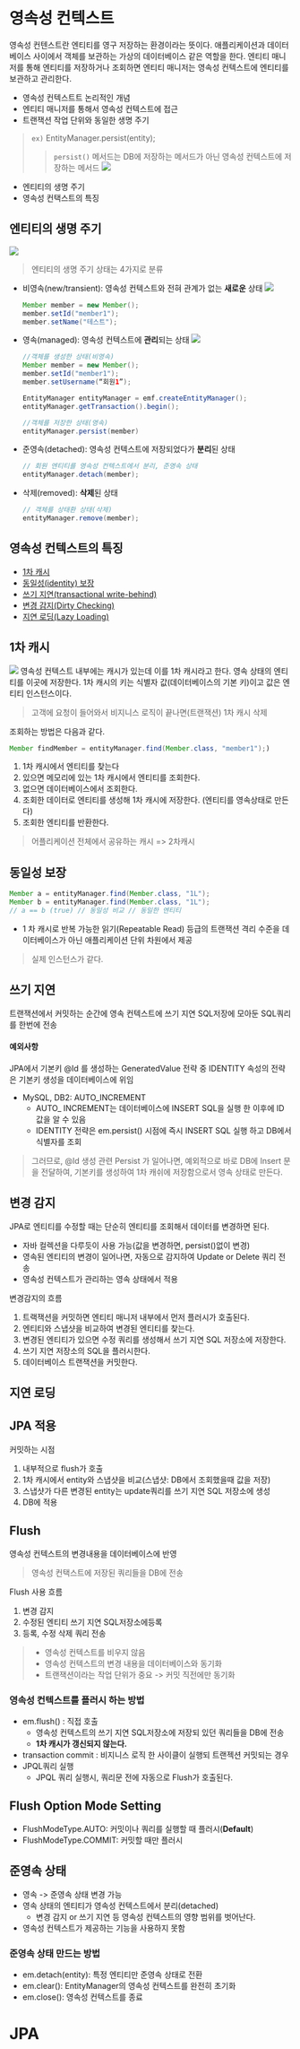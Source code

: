 # 영속성 컨텍스트
영속성 컨텐스트란 엔티티를 영구 저장하는 환경이라는 뜻이다. 애플리케이션과 데이터베이스 사이에서 객체를 보관하는 가상의 데이터베이스 같은 역할을 한다. 엔티티 매니저를 통해 엔티티를 저장하거나 조회하면 엔티티 매니저는 영속성 컨텍스트에 엔티티를 보관하고 관리한다.
* 영속성 컨텍스트트 논리적인 개념
* 엔티티 매니저를 통해서 영속성 컨텍스트에 접근
* 트랜잭션 작업 단위와 동일한 생명 주기
> `ex)` EntityManager.persist(entity);
>> `persist()` 메서드는 DB에 저장하는 메서드가 아닌 영속성 컨텍스트에 저장하는 메서드
![](assets/README-6440559b.png)

* 엔티티의 생명 주기
* 영속성 컨택스트의 특징

## 엔티티의 생명 주기
![](assets/jpa-persistence-context-f13678a7.png)

> 엔티티의 생명 주기 상태는 4가지로 분류


* 비영속(new/transient): 영속성 컨텍스트와 전혀 관계가 없는 **새로운** 상태
  ![](assets/jpa-persistence-context-c1cdaaa6.png)
  ```java
  Member member = new Member();
  member.setId("member1");
  member.setName("테스트");
  ```


* 영속(managed): 영속성 컨텍스트에 **관리**되는 상태
  ![](assets/jpa-persistence-context-573a8b74.png)
  ```java
  //객체를 생성한 상태(비영속)
  Member member = new Member();
  member.setId("member1");
  member.setUsername(“회원1”);

  EntityManager entityManager = emf.createEntityManager();
  entityManager.getTransaction().begin();

  //객체를 저장한 상태(영속)
  entityManager.persist(member)
  ```

* 준영속(detached): 영속성 컨텍스트에 저장되었다가 **분리**된 상태
  ```java
  // 회원 엔티티를 영속성 컨텍스트에서 분리, 준영속 상태
  entityManager.detach(member);
  ```
* 삭제(removed): **삭제**된 상태
  ```java
  // 객체를 상태환 상태(삭제)
  entityManager.remove(member);
  ```

## 영속성 컨텍스트의 특징

* [1차 캐시](#1차-캐시)
* [동일성(identity) 보장](#동일성-보장)
* [쓰기 지연(transactional write-behind)](#쓰기-지연)
* [변경 감지(Dirty Checking)](#변경-감지)
* [지연 로딩(Lazy Loading)](#지연-로딩)

## 1차 캐시
![](assets/jpa-persistence-context-bbf8aec2.png)
영속성 컨텍스트 내부에는 캐시가 있는데 이를 1차 캐시라고 한다.
영속 상태의 엔티티를 이곳에 저장한다.
1차 캐시의 키는 식별자 값(데이터베이스의 기본 키)이고 값은 엔티티 인스턴스이다.
> 고객에 요청이 들어와서 비지니스 로직이 끝나면(트랜잭션) 1차 캐시 삭제

조회하는 방법은 다음과 같다.
```java
Member findMember = entityManager.find(Member.class, "member1");)
```

1. 1차 캐시에서 엔티티를 찾는다
2. 있으면 메모리에 있는 1차 캐시에서 엔티티를 조회한다.
3. 없으면 데이터베이스에서 조회한다.
4. 조회한 데이터로 엔티티를 생성해 1차 캐시에 저장한다. (엔티티를 영속상태로 만든다)
5. 조회한 엔티티를 반환한다.

> 어플리케이션 전체에서 공유하는 캐시 => 2차캐시

## 동일성 보장
```java
Member a = entityManager.find(Member.class, "1L");
Member b = entityManager.find(Member.class, "1L");
// a == b (true) // 동일성 비교 // 동일한 엔티티
```
+ 1 차 캐시로 반복 가능한 읽기(Repeatable Read) 등급의 트랜잭션 격리 수준을 데이터베이스가 아닌 애플리케이션 단위 차원에서 제공

> 실제 인스턴스가 같다.

## 쓰기 지연
트랜잭션에서 커밋하는 순간에 영속 컨텍스트에 쓰기 지연 SQL저장에 모아둔 SQL쿼리를 한번에 전송

#### 예외사항
JPA에서 기본키 @Id 를 생성하는 GeneratedValue 전략 중 IDENTITY 속성의 전략은 기본키 생성을 데이터베이스에 위임
* MySQL, DB2: AUTO_INCREMENT
  + AUTO_ INCREMENT는 데이터베이스에 INSERT SQL을 실행 한 이후에 ID 값을 알 수 있음
  + IDENTITY 전략은 em.persist() 시점에 즉시 INSERT SQL 실행 하고 DB에서 식별자를 조회

> 그러므로, @Id 생성 관련 Persist 가 일어나면, 예외적으로 바로 DB에 Insert 문을 전달하여, 기본키를 생성하여 1차 캐쉬에 저장함으로서 영속 상태로 만든다.

## 변경 감지
JPA로 엔티티를 수정할 때는 단순히 엔티티를 조회해서 데이터를 변경하면 된다.

+ 자바 컬렉션을 다루듯이 사용 가능(값을 변경하면, persist()없이 변경)
+ 영속된 엔티티의 변경이 일어나면, 자동으로 감지하여 Update or Delete 쿼리 전송
+ 영속성 컨텍스트가 관리하는 영속 상태에서 적용

변경감지의 흐름
1. 트랙잭션을 커밋하면 엔티티 매니저 내부에서 먼저 플러시가 호출된다.
2. 엔티티와 스냅샷을 비교하여 변경된 엔티티를 찾는다.
3. 변경된 엔티티가 있으면 수정 쿼리를 생성해서 쓰기 지연 SQL 저장소에 저장한다.
4. 쓰기 지연 저장소의 SQL을 플러시한다.
5. 데이터베이스 트랜잭션을 커밋한다.

## 지연 로딩




## JPA 적용
커밋하는 시점
1. 내부적으로 flush가 호출
2. 1차 캐시에서 entity와 스냅샷을 비교(스냅샷: DB에서 조회했을때 값을 저장)
3. 스냅샷가 다른 변경된 entity는 update쿼리를 쓰기 지연 SQL 저장소에 생성
4. DB에 적용


## Flush
영속성 컨텍스트의 변경내용을 데이터베이스에 반영

> 영속성 컨택스트에 저장된 쿼리들을  DB에 전송

Flush 사용 흐름
1. 변경 감지
2. 수정된 엔티티 쓰기 지연 SQL저장소에등록
3. 등록, 수정 삭제 쿼리 전송

> * 영속성 컨텍스트를 비우지 않음
> * 영속성 컨텍스트의 변경 내용을 데이터베이스와 동기화
> * 트랜잭션이라는 작업 단위가 중요 -> 커밋 직전에만 동기화

### 영속성 컨텍스트를 플러시 하는 방법

* em.flush() : 직접 호출
  - 영속성 컨텍스트의 쓰기 지연 SQL저장소에 저장되 있던 쿼리들을 DB에 전송
  - **1차 캐시가 갱신되지 않는다.**
* transaction commit : 비지니스 로직 한 사이클이 실행되 트랜젝션 커밋되는 경우
* JPQL쿼리 실행
  - JPQL 쿼리 실행시, 쿼리문 전에 자동으로 Flush가 호출된다.

## Flush Option Mode Setting

* FlushModeType.AUTO: 커밋이나 쿼리를 실행할 때 플러시(**Default**)
* FlushModeType.COMMIT: 커밋할 때만 플러시

## 준영속 상태
* 영속 -> 준영속 상태 변경 가능
* 영속 상태의 엔티티가 영속성 컨텍스트에서 분리(detached)
  - 변경 감지 or 쓰기 지연 등 영속성 컨텍스트의 영향 범위를 벗어난다.
* 영속성 컨텍스트가 제공하는 기능을 사용하지 못함

### 준영속 상태 만드는 방법

* em.detach(entity): 특정 엔티티만 준영속 상태로 전환
* em.clear(): EntityManager의 영속성 컨텍스트를 완전히 초기화
* em.close(): 영속성 컨텍스트를 종료



























# JPA
